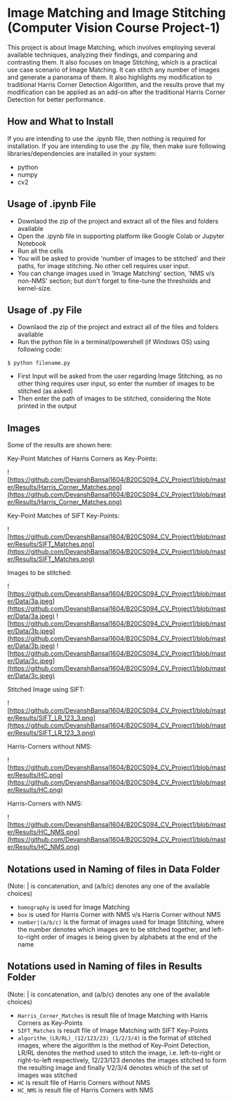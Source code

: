 # Image Matching and Image Stitching (Computer Vision Course Project-1)

This project is about Image Matching, which involves employing several available techniques, analyzing their findings, and comparing and contrasting them. It also focuses on Image Stitching, which is a practical use case scenario of Image Matching. It can stitch any number of images and generate a panorama of them. It also highlights my modification to traditional Harris Corner Detection Algorithm, and the results prove that my modification can be applied as an add-on after the traditional Harris Corner Detection for better performance.

## How and What to Install

If you are intending to use the .ipynb file, then nothing is required for installation.
If you are intending to use the .py file, then make sure following libraries/dependencies are installed in your system:

- python
- numpy
- cv2

## Usage of .ipynb File

- Downlaod the zip of the project and extract all of the files and folders available
- Open the .ipynb file in supporting platform like Google Colab or Jupyter Notebook
- Run all the cells
- You will be asked to provide 'number of images to be stitched' and their paths, for image stitching. No other cell requires user input.
- You can change images used in 'Image Matching' section, 'NMS v/s non-NMS' section; but don't forget to fine-tune the thresholds and kernel-size.

## Usage of .py File

- Downlaod the zip of the project and extract all of the files and folders available
- Run the python file in a terminal/powershell (if Windows OS) using following code:
```
$ python filename.py
```
- First Input will be asked from the user regarding Image Stitching, as no other thing requires user input, so enter the number of images to be stitched (as asked)
- Then enter the path of images to be stitched, considering the Note printed in the output

## Images

Some of the results are shown here:

Key-Point Matches of Harris Corners as Key-Points:

![https://github.com/DevanshBansal1604/B20CS094_CV_Project1/blob/master/Results/Harris_Corner_Matches.png](https://github.com/DevanshBansal1604/B20CS094_CV_Project1/blob/master/Results/Harris_Corner_Matches.png)

Key-Point Matches of SIFT Key-Points:

![https://github.com/DevanshBansal1604/B20CS094_CV_Project1/blob/master/Results/SIFT_Matches.png](https://github.com/DevanshBansal1604/B20CS094_CV_Project1/blob/master/Results/SIFT_Matches.png)

Images to be stitched:

![https://github.com/DevanshBansal1604/B20CS094_CV_Project1/blob/master/Data/3a.jpeg](https://github.com/DevanshBansal1604/B20CS094_CV_Project1/blob/master/Data/3a.jpeg)
![https://github.com/DevanshBansal1604/B20CS094_CV_Project1/blob/master/Data/3b.jpeg](https://github.com/DevanshBansal1604/B20CS094_CV_Project1/blob/master/Data/3b.jpeg)
![https://github.com/DevanshBansal1604/B20CS094_CV_Project1/blob/master/Data/3c.jpeg](https://github.com/DevanshBansal1604/B20CS094_CV_Project1/blob/master/Data/3c.jpeg)

Stitched Image using SIFT:

![https://github.com/DevanshBansal1604/B20CS094_CV_Project1/blob/master/Results/SIFT_LR_123_3.png](https://github.com/DevanshBansal1604/B20CS094_CV_Project1/blob/master/Results/SIFT_LR_123_3.png)

Harris-Corners without NMS:

![https://github.com/DevanshBansal1604/B20CS094_CV_Project1/blob/master/Results/HC.png](https://github.com/DevanshBansal1604/B20CS094_CV_Project1/blob/master/Results/HC.png)

Harris-Corners with NMS:

![https://github.com/DevanshBansal1604/B20CS094_CV_Project1/blob/master/Results/HC_NMS.png](https://github.com/DevanshBansal1604/B20CS094_CV_Project1/blob/master/Results/HC_NMS.png)

## Notations used in Naming of files in Data Folder

(Note: | is concatenation, and (a/b/c) denotes any one of the available choices)

- `homography` is used for Image Matching
- `box` is used for Harris Corner with NMS v/s Harris Corner without NMS
- `number|(a/b/c)` is the format of images used for Image Stitching, where the number denotes which images are to be stitched together, and left-to-right order of images is being given by alphabets at the end of the name

## Notations used in Naming of files in Results Folder

(Note: | is concatenation, and (a/b/c) denotes any one of the available choices)

- `Harris_Corner_Matches` is result file of Image Matching with Harris Corners as Key-Points
- `SIFT_Matches` is result file of Image Matching with SIFT Key-Points
- `algorithm_(LR/RL)_(12/123/23)_(1/2/3/4)` is the format of stitched images, where the algorithm is the method of Key-Point Detection, LR/RL denotes the method used to stitch the image, i.e. left-to-right or right-to-left respectively, 12/23/123 denotes the images stitched to form the resulting image and finally 1/2/3/4 denotes which of the set of images was stitched
- `HC` is result file of Harris Corners without NMS
- `HC_NMS` is result file of Harris Corners with NMS









